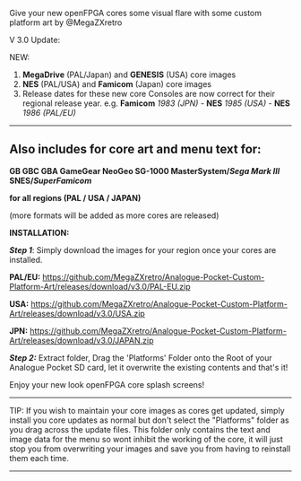 Give your new openFPGA cores some visual flare with some custom platform art by @MegaZXretro

V 3.0 Update:

NEW: 

1. **MegaDrive** (PAL/Japan) and **GENESIS** (USA) core images
2. **NES** (PAL/USA) and **Famicom** (Japan) core images
3. Release dates for these new core Consoles are now correct for their regional release year.
    e.g. **Famicom** _1983 (JPN)_ - **NES** _1985 (USA)_ - **NES** _1986 (PAL/EU)_

-------------------------------------------------
Also includes for core art and menu text for:
-------------------------------------------------

**GB
GBC
GBA
GameGear
NeoGeo
SG-1000
MasterSystem/_Sega Mark III_
SNES/_SuperFamicom_**

**for all regions (PAL / USA / JAPAN)**

(more formats will be added as more cores are released)

**INSTALLATION:**

**_Step 1_**: Simply download the images for your region once your cores are installed.

**PAL/EU:** https://github.com/MegaZXretro/Analogue-Pocket-Custom-Platform-Art/releases/download/v3.0/PAL-EU.zip

**USA:** https://github.com/MegaZXretro/Analogue-Pocket-Custom-Platform-Art/releases/download/v3.0/USA.zip

**JPN:** https://github.com/MegaZXretro/Analogue-Pocket-Custom-Platform-Art/releases/download/v3.0/JAPAN.zip

**_Step 2:_** Extract folder, Drag the 'Platforms' Folder onto the Root of your Analogue Pocket SD card, let it overwrite the existing contents and that's it!

Enjoy your new look openFPGA core splash screens!

---------------------------------------------------------------------------------------------------------------------------------------------------------
TIP: If you wish to maintain your core images as cores get updated, simply install you core updates as normal but don't select the "Platforms" folder as you drag across the update files. This folder only contains the text and image data for the menu so wont inhibit the working of the core, it will just stop you from overwriting your images and save you from having to reinstall them each time.

---------------------------------------------------------------------------------------------------------------------------------------------------------

